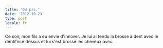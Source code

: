 ```yaml
---
title: 'Ou pas.'
date: '2012-10-23'
type: post
locale: fr
---
```


Ce soir, mon fils a eu envie d'innover. Je lui ai tendu la brosse à dent avec le dentifrice dessus et lui s'est brossé les cheveux avec.
